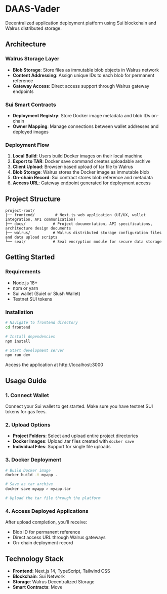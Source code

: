 # DAAS-Vader

Decentralized application deployment platform using Sui blockchain and Walrus distributed storage.

## Architecture

### Walrus Storage Layer

- **Blob Storage**: Store files as immutable blob objects in Walrus network
- **Content Addressing**: Assign unique IDs to each blob for permanent reference
- **Gateway Access**: Direct access support through Walrus gateway endpoints

### Sui Smart Contracts

- **Deployment Registry**: Store Docker image metadata and blob IDs on-chain
- **Owner Mapping**: Manage connections between wallet addresses and deployed images

### Deployment Flow

1. **Local Build**: Users build Docker images on their local machine
2. **Export to TAR**: Docker save command creates uploadable archive
3. **Client Upload**: Browser-based upload of tar file to Walrus
4. **Blob Storage**: Walrus stores the Docker image as immutable blob
5. **On-chain Record**: Sui contract stores blob reference and metadata
6. **Access URL**: Gateway endpoint generated for deployment access

## Project Structure

```
project-root/
├── frontend/         # Next.js web application (UI/UX, wallet integration, API communication)
├── docs/            # Project documentation, API specifications, architecture design documents
├── walrus/          # Walrus distributed storage configuration files and data upload scripts
└── seal/            # Seal encryption module for secure data storage
```

## Getting Started

### Requirements

- Node.js 18+
- npm or yarn
- Sui wallet (Suiet or Slush Wallet)
- Testnet SUI tokens

### Installation

```bash
# Navigate to frontend directory
cd frontend

# Install dependencies
npm install

# Start development server
npm run dev
```

Access the application at http://localhost:3000

## Usage Guide

### 1. Connect Wallet

Connect your Sui wallet to get started. Make sure you have testnet SUI tokens for gas fees.

### 2. Upload Options

- **Project Folders**: Select and upload entire project directories
- **Docker Images**: Upload .tar files created with `docker save`
- **Individual Files**: Support for single file uploads

### 3. Docker Deployment

```bash
# Build Docker image
docker build -t myapp .

# Save as tar archive
docker save myapp > myapp.tar

# Upload the tar file through the platform
```

### 4. Access Deployed Applications

After upload completion, you'll receive:

- Blob ID for permanent reference
- Direct access URL through Walrus gateways
- On-chain deployment record

## Technology Stack

- **Frontend**: Next.js 14, TypeScript, Tailwind CSS
- **Blockchain**: Sui Network
- **Storage**: Walrus Decentralized Storage
- **Smart Contracts**: Move
